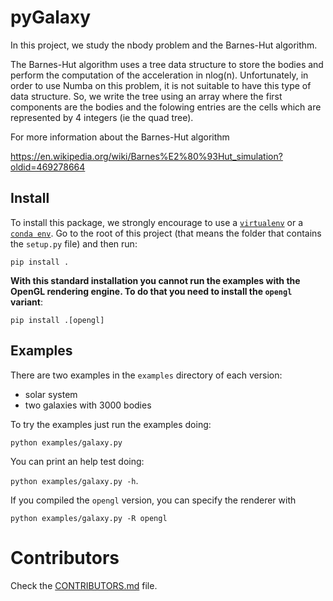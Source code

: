 # pyGalaxy

In this project, we study the nbody problem and the Barnes-Hut algorithm.

The Barnes-Hut algorithm uses a tree data structure to store the bodies and perform the computation of the acceleration in nlog(n). Unfortunately, in order to use Numba on this problem, it is not suitable to have this type of data structure. So, we write the tree using an array where the first components are the bodies and the folowing entries are the cells which are represented by 4 integers (ie the quad tree).

For more information about the Barnes-Hut algorithm

https://en.wikipedia.org/wiki/Barnes%E2%80%93Hut_simulation?oldid=469278664

## Install
To install this package, we strongly encourage to use a [`virtualenv`](https://virtualenv.pypa.io/en/latest/) or a [`conda env`](https://conda.io/docs/user-guide/tasks/manage-environments.html). Go to the root of this project (that means the folder that contains the `setup.py` file) and then run:

`pip install .`

**With this standard installation you cannot run the examples with the OpenGL rendering engine. To do that you need to install the `opengl` variant**:

`pip install .[opengl]`

## Examples

There are two examples in the `examples` directory of each version:

- solar system
- two galaxies with 3000 bodies

To try the examples just run the examples doing: 

`python examples/galaxy.py`

You can print an help test doing:

`python examples/galaxy.py -h`. 

If you compiled the `opengl` version, you can specify the renderer with

`python examples/galaxy.py -R opengl`

# Contributors
Check the [CONTRIBUTORS.md](CONTRIBUTORS.md) file.
